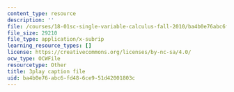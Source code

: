 ```yaml
---
content_type: resource
description: ''
file: /courses/18-01sc-single-variable-calculus-fall-2010/ba4b0e76abc6fd486ce951d42001803c_zsKdRjP91Fs.srt
file_size: 29210
file_type: application/x-subrip
learning_resource_types: []
license: https://creativecommons.org/licenses/by-nc-sa/4.0/
ocw_type: OCWFile
resourcetype: Other
title: 3play caption file
uid: ba4b0e76-abc6-fd48-6ce9-51d42001803c
---
```

